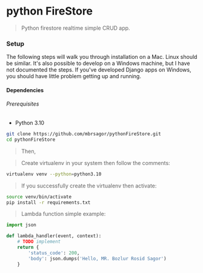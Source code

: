 # python FireStore

> Python firestore realtime simple CRUD app.

### Setup

The following steps will walk you through installation on a Mac. Linux should be similar.
It's also possible to develop on a Windows machine, but I have not documented the steps.
If you've developed Django apps on Windows, you should have little problem getting
up and running.

#### Dependencies
###### Prerequisites

- Python 3.10

```bash
git clone https://github.com/mbrsagor/pythonFireStore.git
cd pythonFireStore
```

> Then,

> Create virtualenv in your system then follow the comments:
```bash
virtualenv venv --python=python3.10
```

> If you successfully create the virtualenv then activate:
```bash
source venv/bin/activate
pip install -r requirements.txt
```


> Lambda function simple example:
```python
import json

def lambda_handler(event, context):
    # TODO implement
    return {
        'status_code': 200,
        'body': json.dumps('Hello, MR. Bozlur Rosid Sagor')
    }
```
